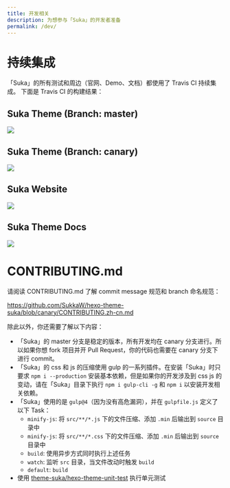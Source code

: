 ```yaml
---
title: 开发相关
description: 为想参与「Suka」的开发者准备
permalink: /dev/
---
```


# 持续集成

「Suka」的所有测试和周边（官网、Demo、文档）都使用了 Travis CI 持续集成。
下面是 Travis CI 的构建结果：

## Suka Theme (Branch: master)

[![](https://travis-ci.org/SukkaW/hexo-theme-suka.svg?branch=master)](https://travis-ci.org/SukkaW/hexo-theme-suka)

## Suka Theme (Branch: canary)

[![](https://travis-ci.org/SukkaW/hexo-theme-suka.svg?branch=canary)](https://travis-ci.org/SukkaW/hexo-theme-suka)

## Suka Website

[![](https://travis-ci.org/theme-suka/theme-suka.github.io.svg?branch=raw)](https://travis-ci.org/theme-suka/theme-suka.github.io)

## Suka Theme Docs

[![](https://travis-ci.org/theme-suka/docs.svg?branch=master)](https://travis-ci.org/theme-suka/docs)

# CONTRIBUTING.md

请阅读 CONTRIBUTING.md 了解 commit message 规范和 branch 命名规范：

https://github.com/SukkaW/hexo-theme-suka/blob/canary/CONTRIBUTING.zh-cn.md

除此以外，你还需要了解以下内容：

- 「Suka」的 master 分支是稳定的版本，所有开发均在 canary 分支进行。所以如果你想 fork 项目并开 Pull Request，你的代码也需要在 canary 分支下进行 commit。
- 「Suka」的 css 和 js 的压缩使用 gulp 的一系列插件。在安装「Suka」时只要求 `npm i --production` 安装基本依赖，但是如果你的开发涉及到 css js 的变动，请在「Suka」目录下执行 `npm i gulp-cli -g` 和 `npm i` 以安装开发相关依赖。
- 「Suka」使用的是 `gulp@4`（因为没有高危漏洞），并在 `gulpfile.js` 定义了以下 Task：
  - `minify-js`: 将 `src/**/*.js` 下的文件压缩、添加 `.min` 后输出到 `source` 目录中
  - `minify-js`: 将 `src/**/*.css` 下的文件压缩、添加 `.min` 后输出到 `source` 目录中
  - `build`: 使用异步方式同时执行上述任务
  - `watch`: 监听 `src` 目录，当文件改动时触发 `build`
  - `default`: `build`
- 使用 [theme-suka/hexo-theme-unit-test](https://github.com/theme-suka/hexo-theme-unit-test) 执行单元测试